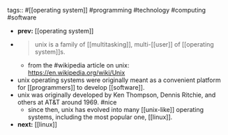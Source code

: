 tags:: #[[operating system]] #programming #technology #computing #software
- **prev:** [[operating system]]
- > unix is a family of [[multitasking]], multi-[[user]] of [[operating system]]s.
	- from the #wikipedia article on unix: https://en.wikipedia.org/wiki/Unix
- unix operating systems were originally meant as a convenient platform for [[programmers]] to develop [[software]].
- unix was originally developed by Ken Thompson, Dennis Ritchie, and others at AT&T around 1969. #nice
	- since then, unix has evolved into many [[unix-like]] operating systems, including the most popular one, [[linux]].
- **next:** [[linux]]